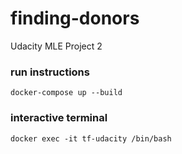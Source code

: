 # finding-donors
Udacity MLE Project 2

### run instructions
`docker-compose up --build`

### interactive terminal
`docker exec -it tf-udacity /bin/bash`

